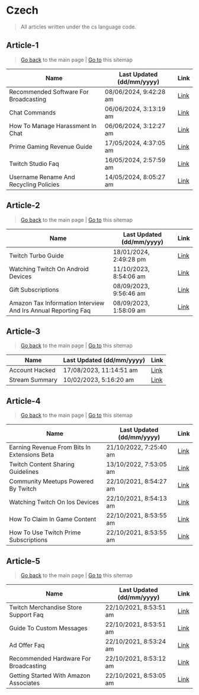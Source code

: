 # Czech
> All articles written under the cs language code. 

## Article-1
> [Go back](../README.md) to the main page | [Go to](https://help.twitch.tv/s/sitemap-topicarticle-1.xml) this sitemap

| Name                                   | Last Updated (dd/mm/yyyy) | Link                                                                                         |
|----------------------------------------|---------------------------|----------------------------------------------------------------------------------------------|
| Recommended Software For Broadcasting  | 08/06/2024, 9:42:28 am    | [Link](https://help.twitch.tv/s/article/recommended-software-for-broadcasting?language=cs)   |
| Chat Commands                          | 06/06/2024, 3:13:19 am    | [Link](https://help.twitch.tv/s/article/chat-commands?language=cs)                           |
| How To Manage Harassment In Chat       | 06/06/2024, 3:12:27 am    | [Link](https://help.twitch.tv/s/article/how-to-manage-harassment-in-chat?language=cs)        |
| Prime Gaming Revenue Guide             | 17/05/2024, 4:37:05 am    | [Link](https://help.twitch.tv/s/article/prime-gaming-revenue-guide?language=cs)              |
| Twitch Studio Faq                      | 16/05/2024, 2:57:59 am    | [Link](https://help.twitch.tv/s/article/twitch-studio-faq?language=cs)                       |
| Username Rename And Recycling Policies | 14/05/2024, 8:05:27 am    | [Link](https://help.twitch.tv/s/article/username-rename-and-recycling-policies?language=cs)  |



## Article-2
> [Go back](../README.md) to the main page | [Go to](https://help.twitch.tv/s/sitemap-topicarticle-2.xml) this sitemap

| Name                                                          | Last Updated (dd/mm/yyyy) | Link                                                                                                                |
|---------------------------------------------------------------|---------------------------|---------------------------------------------------------------------------------------------------------------------|
| Twitch Turbo Guide                                            | 18/01/2024, 2:49:28 pm    | [Link](https://help.twitch.tv/s/article/twitch-turbo-guide?language=cs)                                             |
| Watching Twitch On Android Devices                            | 11/10/2023, 8:54:06 am    | [Link](https://help.twitch.tv/s/article/watching-twitch-on-android-devices?language=cs)                             |
| Gift Subscriptions                                            | 08/09/2023, 9:56:46 am    | [Link](https://help.twitch.tv/s/article/gift-subscriptions?language=cs)                                             |
| Amazon Tax Information Interview And Irs Annual Reporting Faq | 08/09/2023, 1:58:09 am    | [Link](https://help.twitch.tv/s/article/amazon-tax-information-interview-and-irs-annual-reporting-faq?language=cs)  |



## Article-3
> [Go back](../README.md) to the main page | [Go to](https://help.twitch.tv/s/sitemap-topicarticle-3.xml) this sitemap

| Name           | Last Updated (dd/mm/yyyy) | Link                                                                 |
|----------------|---------------------------|----------------------------------------------------------------------|
| Account Hacked | 17/08/2023, 11:14:51 am   | [Link](https://help.twitch.tv/s/article/account-hacked?language=cs)  |
| Stream Summary | 10/02/2023, 5:16:20 am    | [Link](https://help.twitch.tv/s/article/stream-summary?language=cs)  |



## Article-4
> [Go back](../README.md) to the main page | [Go to](https://help.twitch.tv/s/sitemap-topicarticle-4.xml) this sitemap

| Name                                         | Last Updated (dd/mm/yyyy) | Link                                                                                               |
|----------------------------------------------|---------------------------|----------------------------------------------------------------------------------------------------|
| Earning Revenue From Bits In Extensions Beta | 21/10/2022, 7:25:40 am    | [Link](https://help.twitch.tv/s/article/earning-revenue-from-bits-in-extensions-beta?language=cs)  |
| Twitch Content Sharing Guidelines            | 13/10/2022, 7:53:05 am    | [Link](https://help.twitch.tv/s/article/twitch-content-sharing-guidelines?language=cs)             |
| Community Meetups Powered By Twitch          | 22/10/2021, 8:54:27 am    | [Link](https://help.twitch.tv/s/article/community-meetups-powered-by-twitch?language=cs)           |
| Watching Twitch On Ios Devices               | 22/10/2021, 8:54:13 am    | [Link](https://help.twitch.tv/s/article/watching-twitch-on-ios-devices?language=cs)                |
| How To Claim In Game Content                 | 22/10/2021, 8:53:55 am    | [Link](https://help.twitch.tv/s/article/how-to-claim-in-game-content?language=cs)                  |
| How To Use Twitch Prime Subscriptions        | 22/10/2021, 8:53:55 am    | [Link](https://help.twitch.tv/s/article/how-to-use-twitch-prime-subscriptions?language=cs)         |



## Article-5
> [Go back](../README.md) to the main page | [Go to](https://help.twitch.tv/s/sitemap-topicarticle-5.xml) this sitemap

| Name                                   | Last Updated (dd/mm/yyyy) | Link                                                                                         |
|----------------------------------------|---------------------------|----------------------------------------------------------------------------------------------|
| Twitch Merchandise Store Support Faq   | 22/10/2021, 8:53:51 am    | [Link](https://help.twitch.tv/s/article/twitch-merchandise-store-support-faq?language=cs)    |
| Guide To Custom Messages               | 22/10/2021, 8:53:51 am    | [Link](https://help.twitch.tv/s/article/guide-to-custom-messages?language=cs)                |
| Ad Offer Faq                           | 22/10/2021, 8:53:24 am    | [Link](https://help.twitch.tv/s/article/ad-offer-faq?language=cs)                            |
| Recommended Hardware For Broadcasting  | 22/10/2021, 8:53:12 am    | [Link](https://help.twitch.tv/s/article/recommended-hardware-for-broadcasting?language=cs)   |
| Getting Started With Amazon Associates | 22/10/2021, 8:53:05 am    | [Link](https://help.twitch.tv/s/article/getting-started-with-amazon-associates?language=cs)  |



